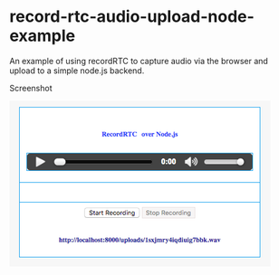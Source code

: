 # record-rtc-audio-upload-node-example
An example of using recordRTC to capture audio via the browser and upload to a simple node.js backend.


Screenshot

![Screenshot](screenshot.png?raw=true "Screenshot")